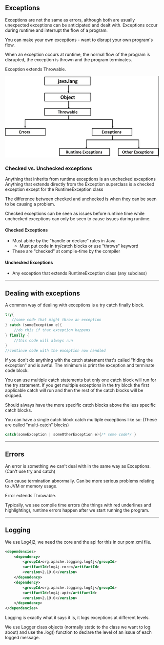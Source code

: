 ## Exceptions

Exceptions are not the same as errors, although both are usually unexpected exceptions can be anticipated and dealt with.
Exceptions occur during runtime and interrupt the flow of a program.

You can make your own exceptions - want to disrupt your own program's flow.

When an exception occurs at runtime, the normal flow of the program is disrupted, the exception is thrown and the program terminates.

Exception extends Throwable.

![img.png](img.png)

### Checked vs. Unchecked exceptions

Anything that inherits from runtime exceptions is an unchecked exceptions
Anything that extends directly from the Exception superclass is a checked exception except for the RuntimeException class

The difference between checked and unchecked is when they can be seen to be causing a problem.

Checked exceptions can be seen as issues before runtime time while unchecked exceptions can only be seen to cause issues during runtime.

#### Checked Exceptions
- Must abide by the "handle or declare" rules in Java
  - Must put code in try/catch blocks or use "throws" keyword
- These are "checked" at compile-time by the compiler
#### Unchecked Exceptions
- Any exception that extends RuntimeException class (any subclass)

---

## Dealing with exceptions

A common way of dealing with exceptions is a try catch finally block.
```java
try{
   //some code that might throw an exception
} catch (someException e){
    //do this if that exception happens
} finally {
    //this code will always run
}
//continue code with the exception now handled
```

If you don't do anything with the catch statement that's called "hiding the exception" and is awful.
The minimum is print the exception and terminate code block.

You can use multiple catch statements but only one catch block will run for the try statement.
If you get multiple exceptions in the try block the first applicable catch will run and then the rest of the catch blocks will be skipped.

Should always have the more specific catch blocks above the less specific catch blocks.

You can have a single catch block catch multiple exceptions like so: (These are called "multi-catch" blocks)

```java
catch(someException | someOtherException e){/* some code*/ }
```
---

## Errors

An error is something we can't deal with in the same way as Exceptions.
(Can't use try and catch)

Can cause termination abnormally.
Can be more serious problems relating to JVM or memory usage.

Error extends Throwable.

Typically, we see compile time errors (the things with red underlines and highlighting),
runtime errors happen after we start running the program.

---

## Logging

We use Log4j2, we need the core and the api for this in our pom.xml file.
```xml
<dependencies>
    <dependency>
        <groupId>org.apache.logging.log4j</groupId>
        <artifactId>log4j-core</artifactId>
        <version>2.19.0</version>
    </dependency>
    <dependency>
        <groupId>org.apache.logging.log4j</groupId>
        <artifactId>log4j-api</artifactId>
        <version>2.19.0</version>
    </dependency>
</dependencies>
```

Logging is exactly what it says it is, it logs exceptions at different levels.

We use Logger class objects (normally static to the class we want to log about) and use the .log() function to declare the level of an issue of each logged message. 